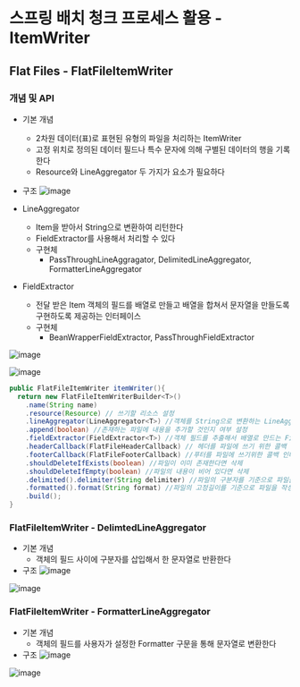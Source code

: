 # 스프링 배치 청크 프로세스 활용 - ItemWriter
## Flat Files - FlatFileItemWriter
### 개념 및 API
- 기본 개념
  - 2차원 데이터(표)로 표현된 유형의 파일을 처리하는 ItemWriter
  - 고정 위치로 정의된 데이터 필드나 특수 문자에 의해 구별된 데이터의 행을 기록한다
  - Resource와 LineAggregator 두 가지가 요소가 필요하다
- 구조
![image](https://user-images.githubusercontent.com/40031858/160731486-34a218e1-6d9f-45fa-9b82-36fd0a36ec79.png)

- LineAggregator
  - Item을 받아서 String으로 변환하여 리턴한다
  - FieldExtractor를 사용해서 처리할 수 있다
  - 구현체
    - PassThroughLineAggragator, DelimitedLineAggregator, FormatterLineAggregator
- FieldExtractor
  - 전달 받은 Item 객체의 필드를 배열로 만들고 배열을 합쳐서 문자열을 만들도록 구현하도록 제공하는 인터페이스
  - 구현체
    - BeanWrapperFieldExtractor, PassThroughFieldExtractor

![image](https://user-images.githubusercontent.com/40031858/160731624-69aa461d-7b50-49ea-a887-f681bc4c3b4e.png)

![image](https://user-images.githubusercontent.com/40031858/160731647-eeb1f7da-d695-4e80-993e-6b6912abc632.png)

```java
public FlatFileItemWriter itemWriter(){
  return new FlatFileItemWriterBuilder<T>()
    .name(String name)
    .resource(Resource) // 쓰기할 리소스 설정
    .lineAggregator(LineAggregator<T>) //객체를 String으로 변환하는 LineAggregator객체 설정
    .append(boolean) //존재하는 파일에 내용을 추가할 것인지 여부 설정
    .fieldExtractor(FieldExtractor<T>) //객체 필드를 추출해서 배열로 만드는 FieldExtractor 설정
    .headerCallback(FlatFileHeaderCallback) // 헤더를 파일에 쓰기 위한 콜백 인터페이스
    .footerCallback(FlatFileFooterCallback) //푸터를 파일에 쓰기위한 콜백 인터페이스
    .shouldDeleteIfExists(boolean) //파일이 이미 존재한다면 삭제
    .shouldDeleteIfEmpty(boolean) //파일의 내용이 비어 있다면 삭제
    .delimited().delimiter(String delimiter) //파일의 구분자를 기준으로 파일을 작성하도록 설정
    .formatted().format(String format) //파일의 고정길이를 기준으로 파일을 작성하도록 설정
    .build();
}
```
### FlatFileItemWriter - DelimtedLineAggregator
- 기본 개념
  - 객체의 필드 사이에 구분자를 삽입해서 한 문자열로 반환한다
- 구조
![image](https://user-images.githubusercontent.com/40031858/160732600-d4f354d6-6ddd-4180-ab95-bb7a40ae26c9.png)

![image](https://user-images.githubusercontent.com/40031858/160732632-8d5b9571-e527-4177-851b-09ff5134a73f.png)

### FlatFileItemWriter - FormatterLineAggregator
- 기본 개념
  - 객체의 필드를 사용자가 설정한 Formatter 구문을 통해 문자열로 변환한다
- 구조
![image](https://user-images.githubusercontent.com/40031858/160732732-c6d8feec-96c7-495c-8661-b731f43f59d1.png)

![image](https://user-images.githubusercontent.com/40031858/160732754-5d2d0678-d9a1-431a-ad37-d5612278d7c7.png)


